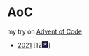 # AoC
my try on [Advent of Code](https://adventofcode.com/)

- [2021](2021) [12<img src="media/aoc.png" height=14>]
